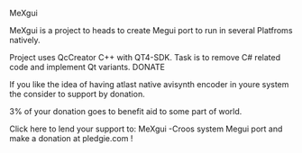 
MeXgui

MeXgui is a project to heads to create Megui port to run in several Platfroms natively.

Project uses QcCreator C++ with QT4-SDK. Task is to remove C# related code and implement Qt variants.
DONATE

If you like the idea of having atlast native avisynth encoder in youre system the consider to support by donation.

3% of your donation goes to benefit aid to some part of world.

Click here to lend your support to: MeXgui -Croos system Megui port and make a donation at pledgie.com !

